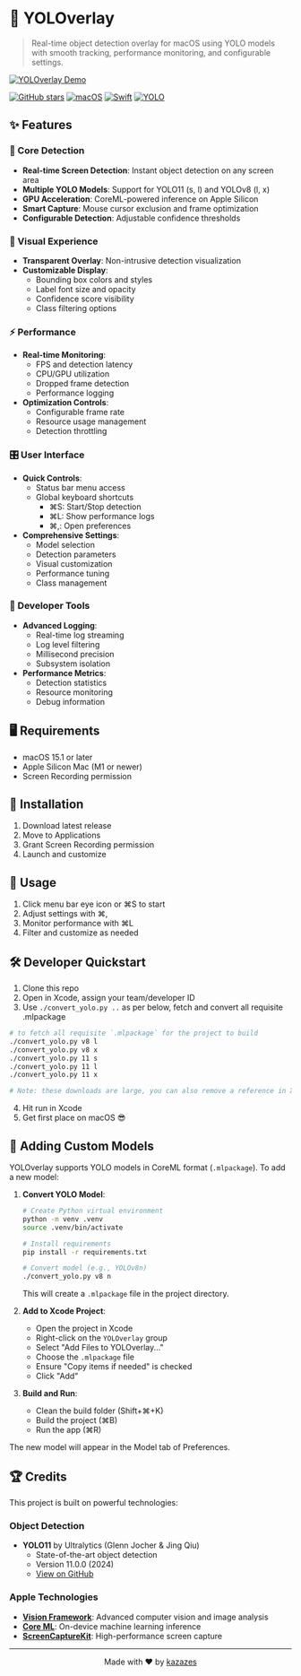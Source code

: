 # 🎯 YOLOverlay

> Real-time object detection overlay for macOS using YOLO models with smooth tracking, performance monitoring, and configurable settings.

[![YOLOverlay Demo](demo.gif)](https://youtu.be/hs6BHrOaC0k)

[![GitHub stars](https://img.shields.io/github/stars/kazazes/YOLOverlay.svg?style=social&label=Star&maxAge=2592000)](https://github.com/kazazes/YOLOverlay/stargazers/)
[![macOS](https://img.shields.io/badge/platform-macOS-lightgrey.svg)](https://www.apple.com/macos)
[![Swift](https://img.shields.io/badge/Swift-5.9-orange.svg)](https://swift.org)
[![YOLO](https://img.shields.io/badge/YOLO-v8/11-darkgreen.svg)](https://docs.ultralytics.com/)

## ✨ Features

### 🚀 Core Detection

- **Real-time Screen Detection**: Instant object detection on any screen area
- **Multiple YOLO Models**: Support for YOLO11 (s, l) and YOLOv8 (l, x)
- **GPU Acceleration**: CoreML-powered inference on Apple Silicon
- **Smart Capture**: Mouse cursor exclusion and frame optimization
- **Configurable Detection**: Adjustable confidence thresholds

### 🎨 Visual Experience

- **Transparent Overlay**: Non-intrusive detection visualization
- **Customizable Display**:
  - Bounding box colors and styles
  - Label font size and opacity
  - Confidence score visibility
  - Class filtering options

### ⚡️ Performance

- **Real-time Monitoring**:
  - FPS and detection latency
  - CPU/GPU utilization
  - Dropped frame detection
  - Performance logging
- **Optimization Controls**:
  - Configurable frame rate
  - Resource usage management
  - Detection throttling

### 🎛️ User Interface

- **Quick Controls**:
  - Status bar menu access
  - Global keyboard shortcuts
    - ⌘S: Start/Stop detection
    - ⌘L: Show performance logs
    - ⌘,: Open preferences
- **Comprehensive Settings**:
  - Model selection
  - Detection parameters
  - Visual customization
  - Performance tuning
  - Class management

### 🔧 Developer Tools

- **Advanced Logging**:
  - Real-time log streaming
  - Log level filtering
  - Millisecond precision
  - Subsystem isolation
- **Performance Metrics**:
  - Detection statistics
  - Resource monitoring
  - Debug information

## 🖥️ Requirements

- macOS 15.1 or later
- Apple Silicon Mac (M1 or newer)
- Screen Recording permission

## 🚀 Installation

1. Download latest release
2. Move to Applications
3. Grant Screen Recording permission
4. Launch and customize

## 📖 Usage

1. Click menu bar eye icon or ⌘S to start
2. Adjust settings with ⌘,
3. Monitor performance with ⌘L
4. Filter and customize as needed

## 🛠️ Developer Quickstart

1. Clone this repo
2. Open in Xcode, assign your team/developer ID
3. Use `./convert_yolo.py ..` as per below, fetch and convert all requisite .mlpackage
  ```bash
  # to fetch all requisite `.mlpackage` for the project to build
  ./convert_yolo.py v8 l
  ./convert_yolo.py v8 x
  ./convert_yolo.py 11 s
  ./convert_yolo.py 11 l
  ./convert_yolo.py 11 x

  # Note: these downloads are large, you can also remove a reference in Xcode
  ```
4. Hit run in Xcode
5. Get first place on macOS 😎

## 🤖 Adding Custom Models

YOLOverlay supports YOLO models in CoreML format (`.mlpackage`). To add a new model:

1. **Convert YOLO Model**:

   ```bash
   # Create Python virtual environment
   python -m venv .venv
   source .venv/bin/activate

   # Install requirements
   pip install -r requirements.txt

   # Convert model (e.g., YOLOv8n)
   ./convert_yolo.py v8 n
   ```

   This will create a `.mlpackage` file in the project directory.

2. **Add to Xcode Project**:

   - Open the project in Xcode
   - Right-click on the `YOLOverlay` group
   - Select "Add Files to YOLOverlay..."
   - Choose the `.mlpackage` file
   - Ensure "Copy items if needed" is checked
   - Click "Add"

3. **Build and Run**:
   - Clean the build folder (Shift+⌘+K)
   - Build the project (⌘B)
   - Run the app (⌘R)

The new model will appear in the Model tab of Preferences.

## 🏆 Credits

This project is built on powerful technologies:

### Object Detection

- **YOLO11** by Ultralytics (Glenn Jocher & Jing Qiu)
  - State-of-the-art object detection
  - Version 11.0.0 (2024)
  - [View on GitHub](https://github.com/ultralytics/ultralytics)

### Apple Technologies

- **[Vision Framework](https://developer.apple.com/documentation/vision)**: Advanced computer vision and image analysis
- **[Core ML](https://developer.apple.com/documentation/coreml)**: On-device machine learning inference
- **[ScreenCaptureKit](https://developer.apple.com/documentation/screencapturekit)**: High-performance screen capture

---

<p align="center">
  Made with ❤️ by <a href="https://github.com/kazazes">kazazes</a>
</p>

